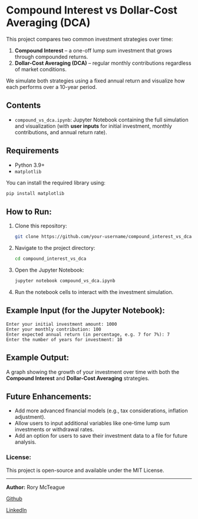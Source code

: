 
# Compound Interest vs Dollar-Cost Averaging (DCA)

This project compares two common investment strategies over time:

1. **Compound Interest** – a one-off lump sum investment that grows through compounded returns.  
2. **Dollar-Cost Averaging (DCA)** – regular monthly contributions regardless of market conditions.

We simulate both strategies using a fixed annual return and visualize how each performs over a 10-year period.

## Contents

- `compound_vs_dca.ipynb`: Jupyter Notebook containing the full simulation and visualization (with **user inputs** for initial investment, monthly contributions, and annual return rate).

## Requirements

- Python 3.9+
- `matplotlib`

You can install the required library using:

```bash
pip install matplotlib
```

## How to Run:

1. Clone this repository:
   ```bash
   git clone https://github.com/your-username/compound_interest_vs_dca.git
   ```

2. Navigate to the project directory:
   ```bash
   cd compound_interest_vs_dca
   ```

3. Open the Jupyter Notebook:
   ```bash
   jupyter notebook compound_vs_dca.ipynb
   ```

4. Run the notebook cells to interact with the investment simulation.

## Example Input (for the Jupyter Notebook):
```text
Enter your initial investment amount: 1000
Enter your monthly contribution: 100
Enter expected annual return (in percentage, e.g. 7 for 7%): 7
Enter the number of years for investment: 10
```

## Example Output:
A graph showing the growth of your investment over time with both the **Compound Interest** and **Dollar-Cost Averaging** strategies.

## Future Enhancements:
- Add more advanced financial models (e.g., tax considerations, inflation adjustment).
- Allow users to input additional variables like one-time lump sum investments or withdrawal rates.
- Add an option for users to save their investment data to a file for future analysis.

### License:
This project is open-source and available under the MIT License.

---

**Author:** Rory McTeague  

[Github](https://github.com/RoryMcTeague)

[LinkedIn](https://www.linkedin.com/in/rory-mcteague-b78637161/)

